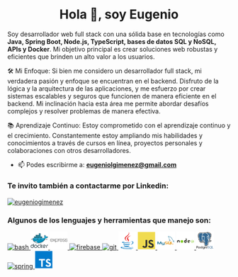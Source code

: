 <h1 align="center">Hola 👋, soy Eugenio</h1>

Soy desarrollador web full stack con una sólida base en tecnologías como **Java, Spring Boot, Node.js, TypeScript, bases de datos SQL y NoSQL, APIs y Docker**. Mi objetivo principal es crear soluciones web robustas y eficientes que brinden un alto valor a los usuarios.

🛠️ Mi Enfoque: 
Si bien me considero un desarrollador full stack, mi verdadera pasión y enfoque se encuentran en el backend. Disfruto de la lógica y la arquitectura de las aplicaciones, y me esfuerzo por crear sistemas escalables y seguros que funcionen de manera eficiente en el backend. Mi inclinación hacia esta área me permite abordar desafíos complejos y resolver problemas de manera efectiva.

📚 Aprendizaje Continuo: 
Estoy comprometido con el aprendizaje continuo y el crecimiento. Constantemente estoy ampliando mis habilidades y conocimientos a través de cursos en línea, proyectos personales y colaboraciones con otros desarrolladores.

- 📫 Podes escribirme a: **eugeniolgimenez@gmail.com**

<h3 align="left">Te invito también a contactarme por Linkedin:</h3>
<p align="left">
<a href="https://linkedin.com/in/eugeniogimenez" target="blank"><img align="center" src="https://raw.githubusercontent.com/rahuldkjain/github-profile-readme-generator/master/src/images/icons/Social/linked-in-alt.svg" alt="eugeniogimenez" height="30" width="40" /></a>
</p>

<h3 align="left">Algunos de los lenguajes y herramientas que manejo son:</h3>
<p align="left"> <a href="https://www.gnu.org/software/bash/" target="_blank" rel="noreferrer"> <img src="https://www.vectorlogo.zone/logos/gnu_bash/gnu_bash-icon.svg" alt="bash" width="40" height="40"/> </a> <a href="https://www.docker.com/" target="_blank" rel="noreferrer"> <img src="https://raw.githubusercontent.com/devicons/devicon/master/icons/docker/docker-original-wordmark.svg" alt="docker" width="40" height="40"/> </a> <a href="https://expressjs.com" target="_blank" rel="noreferrer"> <img src="https://raw.githubusercontent.com/devicons/devicon/master/icons/express/express-original-wordmark.svg" alt="express" width="40" height="40"/> </a> <a href="https://firebase.google.com/" target="_blank" rel="noreferrer"> <img src="https://www.vectorlogo.zone/logos/firebase/firebase-icon.svg" alt="firebase" width="40" height="40"/> </a> <a href="https://git-scm.com/" target="_blank" rel="noreferrer"> <img src="https://www.vectorlogo.zone/logos/git-scm/git-scm-icon.svg" alt="git" width="40" height="40"/> </a> <a href="https://www.java.com" target="_blank" rel="noreferrer"> <img src="https://raw.githubusercontent.com/devicons/devicon/master/icons/java/java-original.svg" alt="java" width="40" height="40"/> </a> <a href="https://developer.mozilla.org/en-US/docs/Web/JavaScript" target="_blank" rel="noreferrer"> <img src="https://raw.githubusercontent.com/devicons/devicon/master/icons/javascript/javascript-original.svg" alt="javascript" width="40" height="40"/> </a> <a href="https://www.mysql.com/" target="_blank" rel="noreferrer"> <img src="https://raw.githubusercontent.com/devicons/devicon/master/icons/mysql/mysql-original-wordmark.svg" alt="mysql" width="40" height="40"/> </a> <a href="https://nodejs.org" target="_blank" rel="noreferrer"> <img src="https://raw.githubusercontent.com/devicons/devicon/master/icons/nodejs/nodejs-original-wordmark.svg" alt="nodejs" width="40" height="40"/> </a> <a href="https://www.postgresql.org" target="_blank" rel="noreferrer"> <img src="https://raw.githubusercontent.com/devicons/devicon/master/icons/postgresql/postgresql-original-wordmark.svg" alt="postgresql" width="40" height="40"/> </a> <a href="https://spring.io/" target="_blank" rel="noreferrer"> <img src="https://www.vectorlogo.zone/logos/springio/springio-icon.svg" alt="spring" width="40" height="40"/> </a> <a href="https://www.typescriptlang.org/" target="_blank" rel="noreferrer"> <img src="https://raw.githubusercontent.com/devicons/devicon/master/icons/typescript/typescript-original.svg" alt="typescript" width="40" height="40"/> </a> </p>
